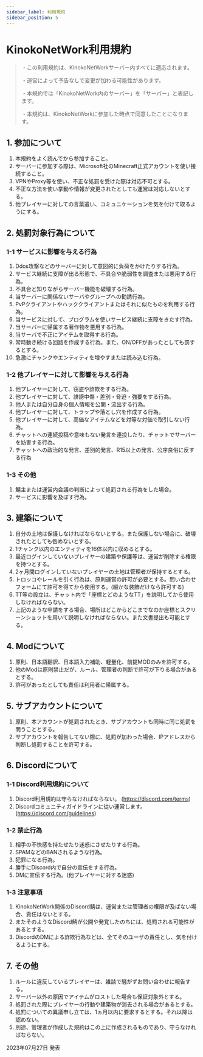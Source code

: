 ```yaml
---
sidebar_label: 利用規約
sidebar_position: 5
---
```

# KinokoNetWork利用規約
> ・この利用規約は、KinokoNetWorkサーバー内すべてに適応されます。
> 
> ・運営によって予告なしで変更が加わる可能性があります。
> 
> ・本規約では「KinokoNetWork内のサーバー」を「サーバー」と表記します。
> 
> ・本規約は、KinokoNetWorkに参加した時点で同意したことになります。

## 1. 参加について
1. 本規約をよく読んでから参加すること。
2. サーバーに参加する際は、Microsoft社のMinecraft正式アカウントを使い接続すること。
3. VPNやProxy等を使い、不正な処罰を受けた際は対応不可とする。
4. 不正な方法を使い挙動や情報が変更されたとしても運営は対応しないとする。
5. 他プレイヤーに対しての言葉遣い、コミュニケーションを気を付けて取るようにする。

## 2. 処罰対象行為について
### 1-1 サービスに影響を与える行為
1. Ddos攻撃などのサーバーに対して意図的に負荷をかけたりする行為。
2. サービス継続に支障が出る形態で、不具合や脆弱性を調査または悪用する行為。
3. 不具合と知りながらサーバー機能を破壊する行為。
4. 当サーバーに関係ないサーバやグループへの勧誘行為。
5. PvPクライアントやハッククライアントまたはそれに似たものを利用する行為。
6. 当サービスに対して、プログラムを使いサービス継続に支障をきたす行為。
7. 当サーバーに帰属する著作物を悪用する行為。
8. 当サーバで不正にアイテムを取得する行為。
9. 常時動き続ける回路を作成する行為。また、ON/OFFがあったとしても罰するとする。
10. 急激にチャンクやエンティティを増やすまたは読み込む行為。

### 1-2 他プレイヤーに対して影響を与える行為
1. 他プレイヤーに対して、窃盗や詐欺をする行為。
2. 他プレイヤーに対して、誹謗中傷・差別・脅迫・強要をする行為。
3. 他人または自分自身の個人情報を公開・流出する行為。
4. 他プレイヤーに対して、トラップや落とし穴を作成する行為。
5. 他プレイヤーに対して、高価なアイテムなどを対等な対価で取引しない行為。
6. チャットへの連続投稿や意味もない発言を連投したり、チャットでサーバーを妨害する行為。
7. チャットへの政治的な発言、差別的発言、R15以上の発言、公序良俗に反する行為


### 1-3 その他
1. 鯖主または運営内会議の判断によって処罰される行為をした場合。
2. サービスに影響を及ぼす行為。

## 3. 建築について
1. 自分の土地は保護しなければならないとする。また保護しない場合に、破壊されたとしても咎めないとする。
2. 1チャンク以内のエンティティを16体以内に収めるとする。
3. 最近ログインしていないプレイヤーの建築や保護等は、運営が削除する権限を持つとする。
4. 2ヶ月間ログインしていないプレイヤーの土地は管理者が保持するとする。
5. トロッコやレールを引く行為は、原則運営の許可が必要とする。問い合わせフォームにて許可を得てから使用する。(細かな装飾だけなら許可する)
6. TT等の設立は、チャット内で「座標とどのようなTT」を説明してから使用しなければならない。
7. 上記のような申請をする場合、場所はどこからどこまでなのか座標とスクリーンショットを用いて説明しなければならない。また文書提出も可能とする。

## 4. Modについて
1. 原則、日本語翻訳、日本語入力補助、軽量化、前提MODのみを許可する。
2. 他のModは原則禁止だが、ルール、管理者の判断で許可が下りる場合があるとする。
3. 許可があったとしても責任は利用者に帰属する。

## 5. サブアカウントについて
1. 原則、本アカウントが処罰されたとき、サブアカウントも同時に同じ処罰を問うこととする。
2. サブアカウントを報告してない際に、処罰が加わった場合、IPアドレスから判断し処罰することを許可する。

## 6. Discordについて
### 1-1 Discord利用規約について
1. Discord利用規約は守らなければならない。 (https://discord.com/terms)
2. Discordコミュニティガイドラインに従い運営します。 (https://discord.com/guidelines)

### 1-2 禁止行為
1. 相手の不快感を持たせたり迷惑にさせたりする行為。
2. SPAMなどのBANされるような行為。
3. 犯罪になる行為。
4. 勝手にDiscord内で自分の宣伝をする行為。
5. DMに宣伝する行為。(他プレイヤーに対する迷惑)

### 1-3 注意事項
1. KinokoNetWork関係のDiscord鯖は、運営または管理者の権限が及ばない場合、責任はないとする。
2. またそのようなDiscord鯖が公開や発覚したのちには、処罰される可能性があるとする。
3. DiscordのDMによる詐欺行為などは、全てそのユーザの責任とし、気を付けるようにする。

## 7. その他
1. ルールに違反しているプレイヤーは、雑談で騒がずお問い合わせに報告する。
2. サーバー以外の原因でアイテムがロストした場合も保証対象外とする。
3. 処罰された際にプレイヤーの行動や建築物が消去される場合があるとする。
4. 処罰についての異議申し立ては、1ヵ月以内に要求するとする。それ以降は認めない。
5. 別途、管理者が作成した規約はこの上に作成されるものであり、守らなければならない。

2023年07月27日 発表

